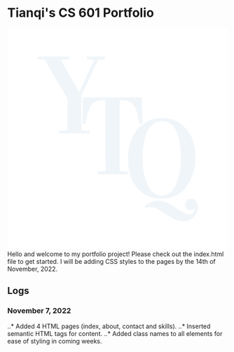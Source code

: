 # Tianqi's CS 601 Portfolio
![YTQ Logo](https://github.com/tpy5064/cs601-portfolio/blob/main/assets/img/YTQLogo.png "Logo Title Text 1")
 Hello and welcome to my portfolio project! Please check out the index.html file to get started.
 I will be adding CSS styles to the pages by the 14th of November, 2022.
 
 
 ## Logs
 
 ### November 7, 2022
..* Added 4 HTML pages (index, about, contact and skills).
..* Inserted semantic HTML tags for content.
..* Added class names to all elements for ease of styling in coming weeks.
